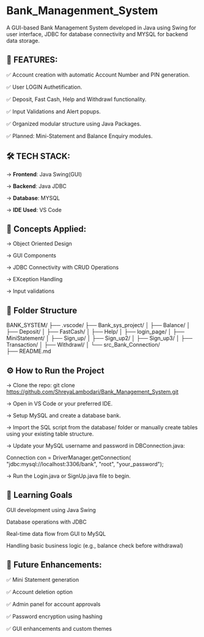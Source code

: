 # Bank_Managenment_System
A GUI-based Bank Management System developed in Java using Swing for user interface, JDBC for database connectivity and MYSQL for backend data storage.

## 📌 FEATURES:
✅ Account creation with automatic Account Number and PIN generation.

✅ User LOGIN Authetification.

✅ Deposit, Fast Cash, Help and Withdrawl functionality.

✅ Input Validations and Alert popups.

✅ Organized modular structure using Java Packages.

✅ Planned: Mini-Statement and Balance Enquiry modules.

## 🛠️ TECH STACK:
-> **Frontend**: Java Swing(GUI)

-> **Backend**: Java JDBC

-> **Database**: MYSQL

-> **IDE Used**: VS Code

## 🎯 Concepts Applied:
-> Object Oriented Design

-> GUI Components

-> JDBC Connectivity with CRUD Operations

-> EXception Handling

-> Input validations

## 📂 Folder Structure
BANK_SYSTEM/
├── .vscode/
├── Bank_sys_project/
│   ├── Balance/
│   ├── Deposit/
│   ├── FastCash/
│   ├── Help/
│   ├── login_page/
│   ├── MiniStatement/
│   ├── Sign_up/
│   ├── Sign_up2/
│   ├── Sign_up3/
│   ├── Transaction/
│   ├── Withdrawl/
│   └── src_Bank_Connection/   
├── README.md

## ⚙️ How to Run the Project
-> Clone the repo:
git clone https://github.com/ShreyaLambodari/Bank_Management_System.git

-> Open in VS Code or your preferred IDE.

-> Setup MySQL and create a database bank.

-> Import the SQL script from the database/ folder or manually create tables using your existing table structure.

-> Update your MySQL username and password in DBConnection.java:

   Connection con = DriverManager.getConnection(
    "jdbc:mysql://localhost:3306/bank", "root", "your_password");
    
-> Run the Login.java or SignUp.java file to begin.



## 🎯 Learning Goals
GUI development using Java Swing

Database operations with JDBC

Real-time data flow from GUI to MySQL

Handling basic business logic (e.g., balance check before withdrawal)

 ## 📌 Future Enhancements:
✅ Mini Statement generation

✅ Account deletion option

✅ Admin panel for account approvals

✅ Password encryption using hashing

✅ GUI enhancements and custom themes



